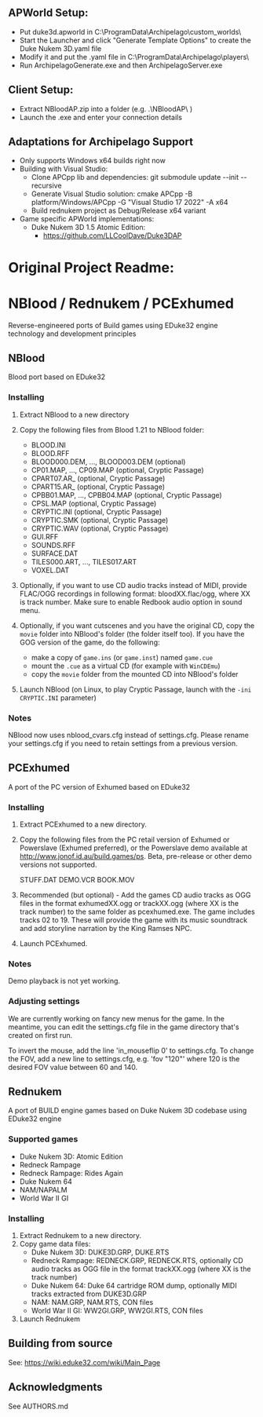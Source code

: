 ## APWorld Setup:
- Put duke3d.apworld in C:\\ProgramData\\Archipelago\\custom_worlds\\
- Start the Launcher and click "Generate Template Options" to create the Duke Nukem 3D.yaml file
- Modify it and put the .yaml file in C:\\ProgramData\\Archipelago\\players\\
- Run ArchipelagoGenerate.exe and then ArchipelagoServer.exe

## Client Setup:
- Extract NBloodAP.zip into a folder (e.g. .\\NBloodAP\\ )
- Launch the .exe and enter your connection details

## Adaptations for Archipelago Support

* Only supports Windows x64 builds right now
* Building with Visual Studio:
  * Clone APCpp lib and dependencies: git submodule update --init --recursive
  * Generate Visual Studio solution: cmake APCpp -B platform/Windows/APCpp -G "Visual Studio 17 2022" -A x64
  * Build rednukem project as Debug/Release x64 variant
* Game specific APWorld implementations:
  * Duke Nukem 3D 1.5 Atomic Edition:
    * https://github.com/LLCoolDave/Duke3DAP
   

# Original Project Readme:

# NBlood / Rednukem / PCExhumed
Reverse-engineered ports of Build games using EDuke32 engine technology and development principles

## NBlood
Blood port based on EDuke32

### Installing
1. Extract NBlood to a new directory
2. Copy the following files from Blood 1.21 to NBlood folder:
   * BLOOD.INI
   * BLOOD.RFF
   * BLOOD000.DEM, ..., BLOOD003.DEM (optional)
   * CP01.MAP, ..., CP09.MAP (optional, Cryptic Passage)
   * CPART07.AR_ (optional, Cryptic Passage)
   * CPART15.AR_ (optional, Cryptic Passage)
   * CPBB01.MAP, ..., CPBB04.MAP (optional, Cryptic Passage)
   * CPSL.MAP (optional, Cryptic Passage)
   * CRYPTIC.INI (optional, Cryptic Passage)
   * CRYPTIC.SMK (optional, Cryptic Passage)
   * CRYPTIC.WAV (optional, Cryptic Passage)
   * GUI.RFF
   * SOUNDS.RFF
   * SURFACE.DAT
   * TILES000.ART, ..., TILES017.ART
   * VOXEL.DAT

3. Optionally, if you want to use CD audio tracks instead of MIDI, provide FLAC/OGG recordings in following format: bloodXX.flac/ogg, where XX is track number. Make sure to enable Redbook audio option in sound menu.
4. Optionally, if you want cutscenes and you have the original CD, copy the `movie` folder into NBlood's folder (the folder itself too).
If you have the GOG version of the game, do the following:
   * make a copy of `game.ins` (or `game.inst`) named `game.cue`
   * mount the `.cue` as a virtual CD (for example with `WinCDEmu`)
   * copy the `movie` folder from the mounted CD into NBlood's folder
5. Launch NBlood (on Linux, to play Cryptic Passage, launch with the `-ini CRYPTIC.INI` parameter)

### Notes
NBlood now uses nblood_cvars.cfg instead of settings.cfg. Please rename your settings.cfg if you need to retain settings from a previous version.

## PCExhumed
A port of the PC version of Exhumed based on EDuke32

### Installing
1. Extract PCExhumed to a new directory.
2. Copy the following files from the PC retail version of Exhumed or Powerslave (Exhumed preferred), or the Powerslave demo available at http://www.jonof.id.au/build.games/ps. Beta, pre-release or other demo versions not supported.

   STUFF.DAT
   DEMO.VCR
   BOOK.MOV

3. Recommended (but optional) - Add the games CD audio tracks as OGG files in the format exhumedXX.ogg or trackXX.ogg (where XX is the track number) to the same folder as
   pcexhumed.exe. The game includes tracks 02 to 19.
   These will provide the game with its music soundtrack and add storyline narration by the King Ramses NPC.

4. Launch PCExhumed.

### Notes
Demo playback is not yet working.

### Adjusting settings
We are currently working on fancy new menus for the game. In the meantime, you can edit the settings.cfg file in the game directory that's created on first run.

To invert the mouse, add the line 'in_mouseflip 0' to settings.cfg.
To change the FOV, add a new line to settings.cfg, e.g. 'fov "120"' where 120 is the desired FOV value between 60 and 140.

## Rednukem
A port of BUILD engine games based on Duke Nukem 3D codebase using EDuke32 engine

### Supported games

* Duke Nukem 3D: Atomic Edition
* Redneck Rampage
* Redneck Rampage: Rides Again
* Duke Nukem 64
* NAM/NAPALM
* World War II GI

### Installing
1. Extract Rednukem to a new directory.
2. Copy game data files:
    * Duke Nukem 3D: DUKE3D.GRP, DUKE.RTS
    * Redneck Rampage: REDNECK.GRP, REDNECK.RTS, optionally CD audio tracks as OGG file in the format trackXX.ogg (where XX is the track number)
    * Duke Nukem 64: Duke 64 cartridge ROM dump, optionally MIDI tracks extracted from DUKE3D.GRP
    * NAM: NAM.GRP, NAM.RTS, CON files
    * World War II GI: WW2GI.GRP, WW2GI.RTS, CON files
3. Launch Rednukem

## Building from source
See: https://wiki.eduke32.com/wiki/Main_Page

## Acknowledgments
  See AUTHORS.md
